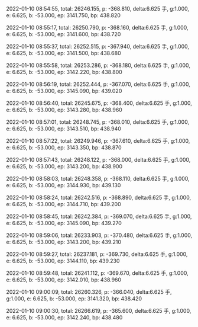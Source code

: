 2022-01-10 08:54:55, total: 26246.155, p: -368.810, delta:6.625 手, g:1.000, e: 6.625, b: -53.000, ep: 3141.750, bp: 438.820

2022-01-10 08:55:17, total: 26250.790, p: -368.160, delta:6.625 手, g:1.000, e: 6.625, b: -53.000, ep: 3141.600, bp: 438.720

2022-01-10 08:55:37, total: 26252.515, p: -367.940, delta:6.625 手, g:1.000, e: 6.625, b: -53.000, ep: 3141.500, bp: 438.680

2022-01-10 08:55:58, total: 26253.286, p: -368.180, delta:6.625 手, g:1.000, e: 6.625, b: -53.000, ep: 3142.220, bp: 438.800

2022-01-10 08:56:19, total: 26252.444, p: -367.070, delta:6.625 手, g:1.000, e: 6.625, b: -53.000, ep: 3145.090, bp: 439.020

2022-01-10 08:56:40, total: 26245.675, p: -368.400, delta:6.625 手, g:1.000, e: 6.625, b: -53.000, ep: 3143.280, bp: 438.960

2022-01-10 08:57:01, total: 26248.745, p: -368.010, delta:6.625 手, g:1.000, e: 6.625, b: -53.000, ep: 3143.510, bp: 438.940

2022-01-10 08:57:22, total: 26249.946, p: -367.610, delta:6.625 手, g:1.000, e: 6.625, b: -53.000, ep: 3143.350, bp: 438.870

2022-01-10 08:57:43, total: 26248.122, p: -368.000, delta:6.625 手, g:1.000, e: 6.625, b: -53.000, ep: 3143.200, bp: 438.900

2022-01-10 08:58:03, total: 26248.358, p: -368.110, delta:6.625 手, g:1.000, e: 6.625, b: -53.000, ep: 3144.930, bp: 439.130

2022-01-10 08:58:24, total: 26242.516, p: -368.890, delta:6.625 手, g:1.000, e: 6.625, b: -53.000, ep: 3144.710, bp: 439.200

2022-01-10 08:58:45, total: 26242.384, p: -369.070, delta:6.625 手, g:1.000, e: 6.625, b: -53.000, ep: 3145.090, bp: 439.270

2022-01-10 08:59:06, total: 26233.903, p: -370.480, delta:6.625 手, g:1.000, e: 6.625, b: -53.000, ep: 3143.200, bp: 439.210

2022-01-10 08:59:27, total: 26237.181, p: -369.730, delta:6.625 手, g:1.000, e: 6.625, b: -53.000, ep: 3144.110, bp: 439.230

2022-01-10 08:59:48, total: 26241.112, p: -369.670, delta:6.625 手, g:1.000, e: 6.625, b: -53.000, ep: 3142.010, bp: 438.960

2022-01-10 09:00:09, total: 26260.326, p: -366.040, delta:6.625 手, g:1.000, e: 6.625, b: -53.000, ep: 3141.320, bp: 438.420

2022-01-10 09:00:30, total: 26266.619, p: -365.600, delta:6.625 手, g:1.000, e: 6.625, b: -53.000, ep: 3142.240, bp: 438.480